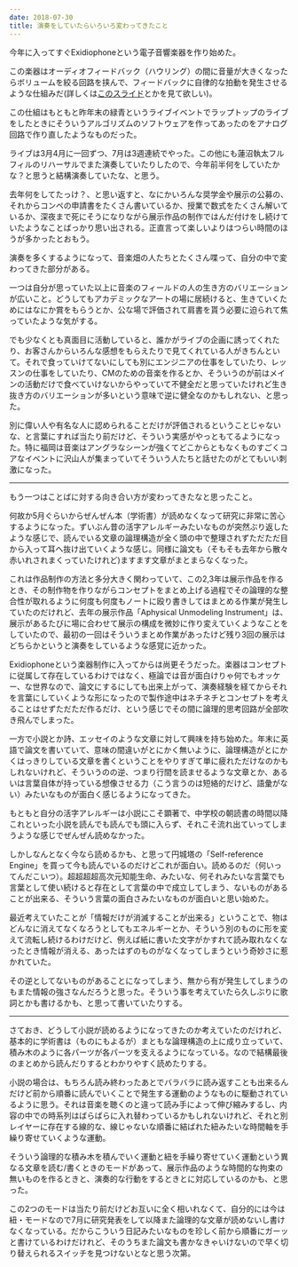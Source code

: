```yaml
---
date: 2018-07-30
title: 演奏をしていたらいろいろ変わってきたこと
---
```


今年に入ってすぐExidiophoneという電子音響楽器を作り始めた。

この楽器はオーディオフィードバック（ハウリング）の間に音量が大きくなったらボリュームを絞る回路を挟んで、フィードバックに自律的な拍動を発生させるような仕組みだ(詳しくは[このスライド](https://speakerdeck.com/tomoyanonymous/odeiohuidobatukuniji-dukudian-zi-yin-xiang-le-qi-exidiophone)とかを見て欲しい)。

この仕組はもともと昨年末の緑青というライブイベントでラップトップのライブをしたときにそういうアルゴリズムのソフトウェアを作ってあったのをアナログ回路で作り直したようなものだった。

<!--more-->

ライブは3月4月に一回ずつ、7月は3週連続でやった。この他にも蓮沼執太フルフィルのリハーサルでまた演奏していたりしたので、今年前半何をしていたかな？と思うと結構演奏していたな、と思う。

去年何をしてたっけ？、と思い返すと、なにかいろんな奨学金や展示の公募の、それからコンペの申請書をたくさん書いているか、授業で数式をたくさん解いているか、深夜まで死にそうになりながら展示作品の制作ではんだ付けをし続けていたようなことばっかり思い出される。正直言って楽しいよりはつらい時間のほうが多かったとおもう。

演奏を多くするようになって、音楽畑の人たちとたくさん喋って、自分の中で変わってきた部分がある。

一つは自分が思っていた以上に音楽のフィールドの人の生き方のバリエーションが広いこと。どうしてもアカデミックなアートの場に居続けると、生きていくためにはなにか賞をもらうとか、公な場で評価されて肩書を貰う必要に迫られて焦っていたような気がする。

でも少なくとも真面目に活動していると、誰かがライブの企画に誘ってくれたり、お客さんからいろんな感想をもらえたりで見てくれている人がきちんといて。それで食っていけてないにしても別にエンジニアの仕事をしていたり、レッスンの仕事をしていたり、CMのための音楽を作るとか、そういうのが前はメインの活動だけで食べていけないからやっていて不健全だと思っていたけれど生き抜き方のバリエーションが多いという意味で逆に健全なのかもしれない、と思った。

別に偉い人や有名な人に認められることだけが評価されるということじゃないな、と言葉にすれば当たり前だけど、そういう実感がやっともてるようになった。特に福岡は音楽はアングラなシーンが強くてどこからともなくものすごくコアなイベントに沢山人が集まっていてそういう人たちと話せたのがとてもいい刺激になった。

---

もう一つはことばに対する向き合い方が変わってきたなと思ったこと。

何故か5月ぐらいからぜんぜん本（学術書）が読めなくなって研究に非常に苦心するようになった。ずいぶん昔の活字アレルギーみたいなものが突然ぶり返したような感じで、読んでいる文章の論理構造が全く頭の中で整理されずただただ目から入って耳へ抜け出ていくような感じ。同様に論文も（そもそも去年から散々赤いれされまくっていたけれど)ますます文章がまとまらなくなった。

これは作品制作の方法と多分大きく関わっていて、この2,3年は展示作品を作るとき、その制作物を作りながらコンセプトをまとめ上げる過程でその論理的な整合性が取れるように何度も何度もノートに殴り書きしてはまとめる作業が発生していたのだけれど、去年の展示作品「Aphysical Unmodeling Instrument」は、展示があるたびに場に合わせて展示の構成を微妙に作り変えていくようなことをしていたので、最初の一回はそういうまとめ作業があったけど残り3回の展示はどちらかというと演奏をしているような感覚に近かった。

Exidiophoneという楽器制作に入ってからは尚更そうだった。楽器はコンセプトに従属して存在しているわけではなく、極論では音が面白けりゃ何でもオッケー、な世界なので、論文にするにしても出来上がって、演奏経験を経てからそれを言葉にしていくような形になったので製作途中はネチネチとコンセプトを考えることはせずただただ作るだけ、という感じでその間に論理的思考回路が全部吹き飛んでしまった。

一方で小説とか詩、エッセイのような文章に対して興味を持ち始めた。年末に英語で論文を書いていて、意味の間違いがとにかく無いように、論理構造がとにかくはっきりしている文章を書くということをやりすぎて単に疲れただけなのかもしれないけれど、そういうのの逆、つまり行間を読ませるような文章とか、あるいは言葉自体が持っている想像させる力（こう言うのは短絡的だけど、語彙がない）みたいなものが面白く感じるようになってきた。

もともと自分の活字アレルギーは小説にこそ顕著で、中学校の朝読書の時間以降これといった小説を読んでも読んでも頭に入らず、それこそ流れ出ていってしまうような感じでぜんぜん読めなかった。

しかしなんとなく今なら読めるかも、と思って円城塔の「Self-reference Engine」を買って今も読んでいるのだけどこれが面白い。読めるのだ（何いってんだこいつ）。超超超超高次元知能生命、みたいな、何それみたいな言葉でも言葉として使い続けると存在として言葉の中で成立してしまう、ないものがあることが出来る、そういう言葉の面白さみたいなものが面白いと思い始めた。

最近考えていたことが「情報だけが消滅することが出来る」ということで、物はどんなに消えてなくなろうとしてもエネルギーとか、そういう別のものに形を変えて流転し続けるわけだけど、例えば紙に書いた文字がかすれて読み取れなくなったとき情報が消える、あったはずのものがなくなってしまうという奇妙さに惹かれていた。

その逆としてないものがあることになってしまう、無から有が発生してしまうのもまた情報の強さなんだろうと思った。そういう事を考えていたら久しぶりに歌詞とかも書けるかも、と思って書いていたりする。

---

さておき、どうして小説が読めるようになってきたのか考えていたのだけれど、基本的に学術書は（ものにもよるが）まともな論理構造の上に成り立っていて、積み木のように各パーツが各パーツを支えるようになっている。なので結構最後のまとめから読んだりするとわかりやすく読めたりする。

小説の場合は、もちろん読み終わったあとでバラバラに読み返すことも出来るんだけど前から順番に読んでいくことで発生する運動のようなものに駆動されているように思う。それは音楽を聴くのと違って読み手によって伸び縮みするし、内容の中での時系列はばらばらに入れ替わっているかもしれないけれど、それと別レイヤーに存在する線的な、線じゃないな順番に結ばれた紐みたいな時間軸を手繰り寄せていくような運動。

そういう論理的な積み木を積んでいく運動と紐を手繰り寄せていく運動という異なる文章を読む/書くときのモードがあって、展示作品のような時間的な拘束の無いものを作るときと、演奏的な行動をするときとに対応しているのかも、と思った。

この2つのモードは当たり前だけどお互いに全く相いれなくて、自分的には今は紐・モードなので7月に研究発表をして以降また論理的な文章が読めないし書けなくなっている。だからこういう日記みたいなものを珍しく前から順番にガーッと書けているわけだけれど、そのうちまた論文も書かなきゃいけないので早く切り替えられるスイッチを見つけないとなと思う次第。